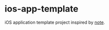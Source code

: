 # ios-app-template

iOS application template project inspired by [note](https://www.notion.so/Swift-PM-Build-Configuration-4f14ceac795a4338a5a44748adfeaa40).
